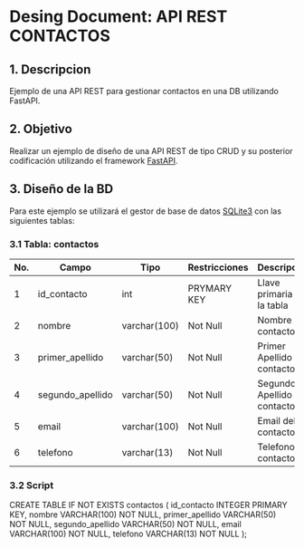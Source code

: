 # Desing Document: API REST CONTACTOS

## 1. Descripcion
Ejemplo de una API REST para gestionar contactos en una DB utilizando FastAPI.

## 2. Objetivo
Realizar un ejemplo de diseño de una API REST de tipo CRUD y su posterior codificación utilizando el framework [FastAPI](https://fastapi.tiangolo.com/).

## 3. Diseño de la BD
Para este ejemplo se utilizará el gestor de base de datos [SQLite3](https://www.sqlite.org/) con las siguientes tablas:

### 3.1 Tabla: contactos

|No.|Campo|Tipo|Restricciones|Descripción|
|--|--|--|--|--|
|1|id_contacto|int|PRYMARY KEY|Llave primaria de la tabla|
|2|nombre|varchar(100)|Not Null|Nombre del contacto|
|3|primer_apellido|varchar(50)|Not Null|Primer Apellido del contacto|
|4|segundo_apellido|varchar(50)|Not Null|Segundo Apellido del contacto|
|5|email|varchar(100)|Not Null|Email del contacto|
|6|telefono|varchar(13)|Not Null|Telefono del contacto|

### 3.2 Script

CREATE TABLE IF NOT EXISTS contactos (
    id_contacto INTEGER PRIMARY KEY,
    nombre VARCHAR(100) NOT NULL,
    primer_apellido VARCHAR(50) NOT NULL,
    segundo_apellido VARCHAR(50) NOT NULL,
    email VARCHAR(100) NOT NULL,
    telefono VARCHAR(13) NOT NULL
);



